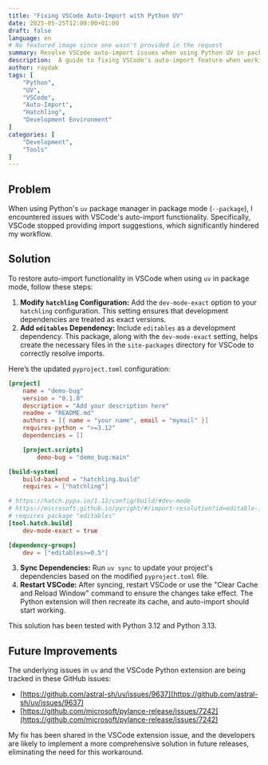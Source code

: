 ```yaml
---
title: "Fixing VSCode Auto-Import with Python UV"
date: 2025-05-25T12:00:00+01:00
draft: false
language: en
# No featured image since one wasn't provided in the request
summary: Resolve VSCode auto-import issues when using Python UV in package mode by configuring hatchling and adding an 'editables' dependency.
description:  A guide to fixing VSCode's auto-import feature when working with Python projects managed by UV in package mode. This involves modifying the `hatchling` build configuration and ensuring the `editables` package is included as a development dependency.
author: raydak
tags: [
    "Python",
    "UV",
    "VSCode",
    "Auto-Import",
    "Hatchling",
    "Development Environment"
]
categories: [
    "Development",
    "Tools"
]
---
```


## Problem

When using Python's `uv` package manager in package mode (`--package`), I encountered issues with VSCode's auto-import functionality. Specifically, VSCode stopped providing import suggestions, which significantly hindered my workflow.

## Solution

To restore auto-import functionality in VSCode when using `uv` in package mode, follow these steps:

1.  **Modify `hatchling` Configuration:** Add the `dev-mode-exact` option to your `hatchling` configuration. This setting ensures that development dependencies are treated as exact versions.
2.  **Add `editables` Dependency:** Include `editables` as a development dependency. This package, along with the `dev-mode-exact` setting, helps create the necessary files in the `site-packages` directory for VSCode to correctly resolve imports.

Here’s the updated `pyproject.toml` configuration:

```toml
[project]
    name = "demo-bug"
    version = "0.1.0"
    description = "Add your description here"
    readme = "README.md"
    authors = [{ name = "your name", email = "mymail" }]
    requires-python = ">=3.12"
    dependencies = []

    [project.scripts]
        demo-bug = "demo_bug:main"

[build-system]
    build-backend = "hatchling.build"
    requires = ["hatchling"]

# https://hatch.pypa.io/1.12/config/build/#dev-mode
# https://microsoft.github.io/pyright/#/import-resolution?id=editable-installs
# requires package "editables"
[tool.hatch.build]
    dev-mode-exact = true

[dependency-groups]
    dev = ["editables>=0.5"]
```


3.  **Sync Dependencies:** Run `uv sync` to update your project's dependencies based on the modified `pyproject.toml` file.
4.  **Restart VSCode:** After syncing, restart VSCode or use the "Clear Cache and Reload Window" command to ensure the changes take effect. The Python extension will then recreate its cache, and auto-import should start working.

This solution has been tested with Python 3.12 and Python 3.13.

## Future Improvements

The underlying issues in `uv` and the VSCode Python extension are being tracked in these GitHub issues:

*   [https://github.com/astral-sh/uv/issues/9637](https://github.com/astral-sh/uv/issues/9637)
*   [https://github.com/microsoft/pylance-release/issues/7242](https://github.com/microsoft/pylance-release/issues/7242)

My fix has been shared in the VSCode extension issue, and the developers are likely to implement a more comprehensive solution in future releases, eliminating the need for this workaround.
